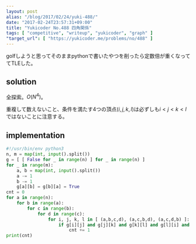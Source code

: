 ```yaml
---
layout: post
alias: "/blog/2017/02/24/yuki-488/"
date: "2017-02-24T23:57:31+09:00"
title: "Yukicoder No.488 四角関係"
tags: [ "competitive", "writeup", "yukicoder", "graph" ]
"target_url": [ "https://yukicoder.me/problems/no/488" ]
---
```


golfしようと思ってそのままpythonで書いたやつを削ったら定数倍が重くなっててTLEした。

## solution

全探索。$O(N^4)$。

重複して数えないこと、条件を満たす$4$つの頂点$(i,j,k,l)$は必ずしも$i \lt j \lt k \lt l$ではないことに注意する。

## implementation

``` python
#!/usr/bin/env python3
n, m = map(int, input().split())
g = [ [ False for _ in range(n) ] for _ in range(n) ]
for _ in range(m):
    a, b = map(int, input().split())
    a -= 1
    b -= 1
    g[a][b] = g[b][a] = True
cnt = 0
for a in range(n):
    for b in range(a):
        for c in range(b):
            for d in range(c):
                for i, j, k, l in [ (a,b,c,d), (a,c,b,d), (a,c,d,b) ]:
                    if g[i][j] and g[j][k] and g[k][l] and g[l][i] and not g[i][k] and not g[j][l]:
                        cnt += 1
print(cnt)
```
